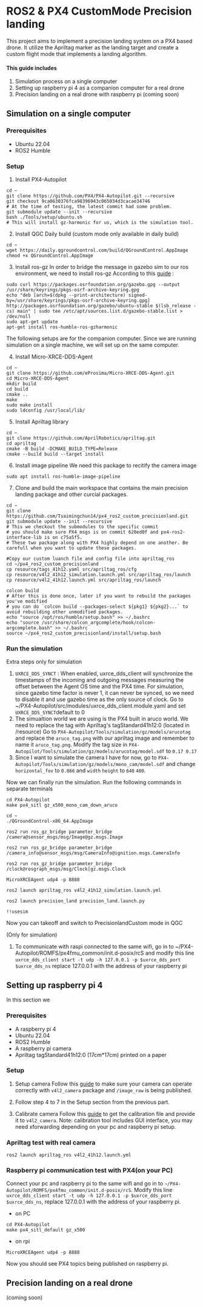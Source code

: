 # ROS2 & PX4 CustomMode Precision landing
This project aims to implement a precision landing system on a PX4 based drone.
It utilize the Apriltag marker as the landing target and create a custom flight mode that implements a landing algorithm.
#### This guide includes 
1. Simulation process on a single computer 
2. Setting up raspberry pi 4 as a companion computer for a real drone
3. Precision landing on a real drone with raspberry pi (coming soon)

## Simulation on a single computer

### Prerequisites

* Ubuntu 22.04
* ROS2 Humble

### Setup

1. Install PX4-Autopilot

```bash=
cd ~
git clone https://github.com/PX4/PX4-Autopilot.git --recursive
git checkout 9ca0630376fca98396943c065034d3cacae34746
# At the time of testing, the latest commit had some problem.
git submodule update --init --recursive
bash ./Tools/setup/ubuntu.sh
# This will install gz-harmonic for us, which is the simulation tool.
```
2. Install QGC Daily build (custom mode only available in daily build)
```bash=
cd ~
wget https://daily.qgroundcontrol.com/build/QGroundControl.AppImage
chmod +x QGroundControl.AppImage
```
3. Install ros-gz
In order to bridge the message in gazebo sim to our ros environment, we need to install ros-gz
According to this [guide](https://gazebosim.org/docs/harmonic/ros_installation/#-gazebo-harmonic-with-ros-2-humble-iron-or-rolling-use-with-caution-) :
```basg=
sudo curl https://packages.osrfoundation.org/gazebo.gpg --output /usr/share/keyrings/pkgs-osrf-archive-keyring.gpg
echo "deb [arch=$(dpkg --print-architecture) signed-by=/usr/share/keyrings/pkgs-osrf-archive-keyring.gpg] http://packages.osrfoundation.org/gazebo/ubuntu-stable $(lsb_release -cs) main" | sudo tee /etc/apt/sources.list.d/gazebo-stable.list > /dev/null
sudo apt-get update
apt-get install ros-humble-ros-gzharmonic
```
The following setups are for the companion computer. Since we are running simulation on a single machine, we will set up on the same computer.


4. Install Micro-XRCE-DDS-Agent
```bash=
cd ~
git clone https://github.com/eProsima/Micro-XRCE-DDS-Agent.git
cd Micro-XRCE-DDS-Agent
mkdir build
cd build
cmake ..
make
sudo make install
sudo ldconfig /usr/local/lib/
```

5. Install Apriltag library
```bash=
cd ~
git clone https://github.com/AprilRobotics/apriltag.git
cd apriltag
cmake -B build -DCMAKE_BUILD_TYPE=Release
cmake --build build --target install
```
6. Install image pipeline
We need this package to recitify the camera image
```bash=
sudo apt install ros-humble-image-pipeline
```
7. Clone and build the main workspace that contains the main precision landing package and other curcial packages.
```bash=
cd ~
git clone https://github.com/Tsaimingchun14/px4_ros2_custom_precisionland.git
git submodule update --init --recursive
# This we checkout the submodules to the specific commit
# you should make sure PX4_msgs is on commit 620ed0f and px4-ros2-interface-lib is on c75a5f5.
# These two package along with PX4 highly depend on one another. Be carefull when you want to update these packages.

#Copy our custom luanch file and config file into apriltag_ros
cd ~/px4_ros2_custom_precisionland
cp resource/tags_41h12.yaml src/apriltag_ros/cfg
cp resource/v4l2_41h12_simulation.launch.yml src/apriltag_ros/launch
cp resource/v4l2_41h12.launch.yml src/apriltag_ros/launch

colcon build
# After this is done once, later if you want to rebuild the packages you've modified
# you can do `colcon build --packages-select ${pkg1} ${pkg2}...` to avoid rebuilding other unmodified packages.
echo "source /opt/ros/humble/setup.bash" >> ~/.bashrc
echo "source /usr/share/colcon_argcomplete/hook/colcon-argcomplete.bash" >> ~/.bashrc
source ~/px4_ros2_custom_precisionland/install/setup.bash
```

### Run the simulation
Extra steps only for simulation
1. `UXRCE_DDS_SYNCT` : When enabled, uxrce_dds_client will synchronize the timestamps of the incoming and outgoing messages measuring the offset between the Agent OS time and the PX4 time.
For simulation, since gazebo time factor is never 1, it can never be synced, so we need to disable it and use gazebo time as the only source of clock.
Go to ~/PX4-Autopilot/src/modules/uxrce_dds_client.module.yaml and set ```UXRCE_DDS_SYNCT```default to 0
2. The simualtion world we are using is the PX4 built in aruco world. We need to replace the tag with Apriltag's tagStandard41h12:0 (located in /resource)
Go to `PX4-Autopilot/Tools/simulation/gz/models/arucotag` and replace the `aruco_tag.png` with our apriltag image and remember to name it `aruco_tag.png`.
Modify the tag size in 
`PX4-Autopilot/Tools/simulation/gz/models/arucotag/model.sdf` to `0.17 0.17`
3. Since I want to simulate the camera I have for now, go to 
`PX4-Autopilot/Tools/simulation/gz/models/mono_cam/model.sdf` and change `horizontal_fov` to `0.866` and `width` `height` to `640` `480`.

Now we can finally run the simulation.
Run the following commands in separate terminals
```bash=
cd PX4-Autopilot
make px4_sitl gz_x500_mono_cam_down_aruco

cd ~
./QGroundControl-x86_64.AppImage

ros2 run ros_gz_bridge parameter_bridge /camera@sensor_msgs/msg/Image@gz.msgs.Image

ros2 run ros_gz_bridge parameter_bridge /camera_info@sensor_msgs/msg/CameraInfo@ignition.msgs.CameraInfo

ros2 run ros_gz_bridge parameter_bridge /clock@rosgraph_msgs/msg/Clock[gz.msgs.Clock

MicroXRCEAgent udp4 -p 8888

ros2 launch apriltag_ros v4l2_41h12_simulation.launch.yml

ros2 launch precision_land precision_land.launch.py

!!usesim
```

Now you can takeoff and switch to PrecisionlandCustom mode in QGC

(Only for simulation) 
1. To communicate with raspi connected to the same wifi, 
go in to ~/PX4-Autopilot/ROMFS/px4fmu_common/init.d-posix/rcS and modify this line
`uxrce_dds_client start -t udp -h 127.0.0.1 -p $uxrce_dds_port $uxrce_dds_ns`
replace 127.0.0.1 with the address of your raspberry pi

## Setting up raspberry pi 4

In this section we

### Prerequisites
* A raspberry pi 4
* Ubuntu 22.04
* ROS2 Humble
* A raspberry pi camera
* Apriltag tagStandard41h12:0 (17cm*17cm) printed on a paper

### Setup
1. Setup camera 
Follow this [guide](https://gaseoustortoise.notion.site/Raspberry-Pi-Camera-bc33c733eeb4417cbd5e3db027a3a429) to make sure your camera can operate correctly with `v4l2_camera` package and `/image_raw` is being published.

2. Follow step 4 to 7 in the Setup section from the previous part.

3. Calibrate camera
Follow this [guide](https://medium.com/starschema-blog/offline-camera-calibration-in-ros-2-45e81df12555) to get the calibration file and provide it to `v4l2_camera`. 
Note: calibration tool includes GUI interface, you may need xforwarding depending on your pc and raspberry pi setup.


### Apriltag test with real camera
```bash=
ros2 launch apriltag_ros v4l2_41h12.launch.yml
```

### Raspberry pi communication test with PX4(on your PC)

Connect your pc and raspberry pi to the same wifi and go in to `~/PX4-Autopilot/ROMFS/px4fmu_common/init.d-posix/rcS`. Modify this line
`uxrce_dds_client start -t udp -h 127.0.0.1 -p $uxrce_dds_port $uxrce_dds_ns`,
replace 127.0.0.1 with the address of your raspberry pi.

* on PC
```bash=
cd PX4-Autopilot
make px4_sitl_default gz_x500
```
* on rpi
```bash=
MicroXRCEAgent udp4 -p 8888
```
Now you should see PX4 topics being published on raspberry pi.

## Precision landing on a real drone
(coming soon)







